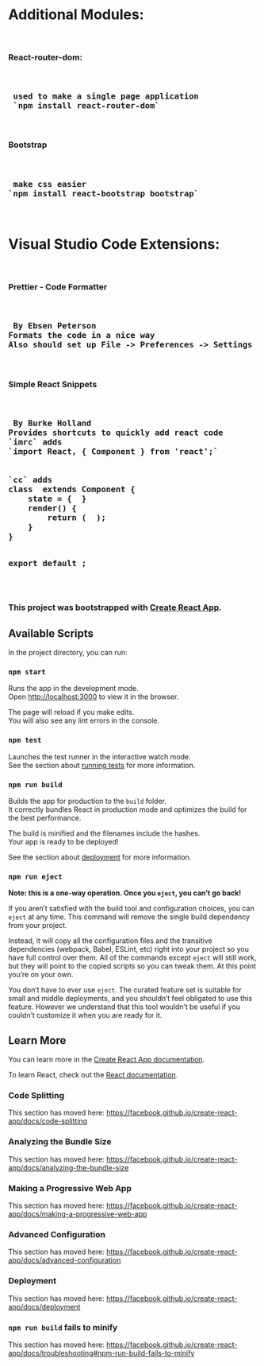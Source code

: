 <h1>Additional Modules:</h1>
<br/>

<h3>React-router-dom:<h3> <br/>
<pre> used to make a single page application
<b> `npm install react-router-dom`</b>
</pre>
<br/>

<h3>Bootstrap<h3> <br/>
<pre> make css easier
<b>`npm install react-bootstrap bootstrap` </b>
</pre>
<br/>

<h1>Visual Studio Code Extensions:</h1>
<br/>

<h3>Prettier - Code Formatter<h3> <br/>
<pre> By Ebsen Peterson
Formats the code in a nice way
Also should set up File -> Preferences -> Settings -> Text Editor -> Formatting -> enable 'Format a file on save'
</pre>
<br/>

<h3>Simple React Snippets<h3> <br/>
<pre> By Burke Holland
Provides shortcuts to quickly add react code
<b>`imrc`</b> adds 
<b>`import React, { Component } from 'react';`</b>
<br/>
<b>`cc`</b> adds 
<b>class  extends Component {
    state = {  }
    render() { 
        return (  );
    }
}
 
export default ;
</b>
</pre>
<br/>

This project was bootstrapped with [Create React App](https://github.com/facebook/create-react-app).

## Available Scripts

In the project directory, you can run:

### `npm start`

Runs the app in the development mode.<br />
Open [http://localhost:3000](http://localhost:3000) to view it in the browser.

The page will reload if you make edits.<br />
You will also see any lint errors in the console.

### `npm test`

Launches the test runner in the interactive watch mode.<br />
See the section about [running tests](https://facebook.github.io/create-react-app/docs/running-tests) for more information.

### `npm run build`

Builds the app for production to the `build` folder.<br />
It correctly bundles React in production mode and optimizes the build for the best performance.

The build is minified and the filenames include the hashes.<br />
Your app is ready to be deployed!

See the section about [deployment](https://facebook.github.io/create-react-app/docs/deployment) for more information.

### `npm run eject`

**Note: this is a one-way operation. Once you `eject`, you can’t go back!**

If you aren’t satisfied with the build tool and configuration choices, you can `eject` at any time. This command will remove the single build dependency from your project.

Instead, it will copy all the configuration files and the transitive dependencies (webpack, Babel, ESLint, etc) right into your project so you have full control over them. All of the commands except `eject` will still work, but they will point to the copied scripts so you can tweak them. At this point you’re on your own.

You don’t have to ever use `eject`. The curated feature set is suitable for small and middle deployments, and you shouldn’t feel obligated to use this feature. However we understand that this tool wouldn’t be useful if you couldn’t customize it when you are ready for it.

## Learn More

You can learn more in the [Create React App documentation](https://facebook.github.io/create-react-app/docs/getting-started).

To learn React, check out the [React documentation](https://reactjs.org/).

### Code Splitting

This section has moved here: https://facebook.github.io/create-react-app/docs/code-splitting

### Analyzing the Bundle Size

This section has moved here: https://facebook.github.io/create-react-app/docs/analyzing-the-bundle-size

### Making a Progressive Web App

This section has moved here: https://facebook.github.io/create-react-app/docs/making-a-progressive-web-app

### Advanced Configuration

This section has moved here: https://facebook.github.io/create-react-app/docs/advanced-configuration

### Deployment

This section has moved here: https://facebook.github.io/create-react-app/docs/deployment

### `npm run build` fails to minify

This section has moved here: https://facebook.github.io/create-react-app/docs/troubleshooting#npm-run-build-fails-to-minify
